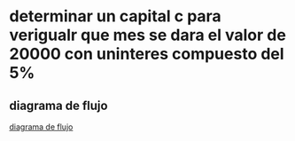 # determinar un capital c para verigualr que mes se dara el valor de 20000 con uninteres compuesto del 5%

## diagrama de flujo

[diagrama de flujo ](diagrama.png "diagrma de flujo")